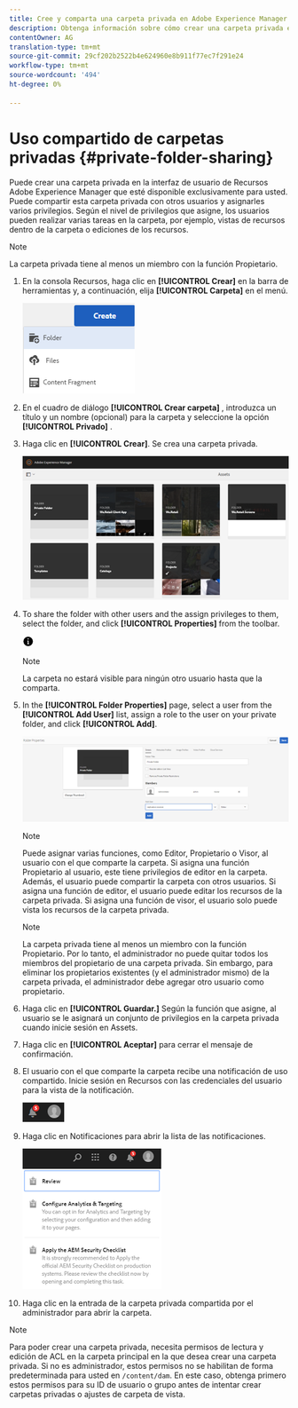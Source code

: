 ```yaml
---
title: Cree y comparta una carpeta privada en Adobe Experience Manager.
description: Obtenga información sobre cómo crear una carpeta privada en Adobe Experience Manager Assets y compartirla con otros usuarios y asignarles varios privilegios.
contentOwner: AG
translation-type: tm+mt
source-git-commit: 29cf202b2522b4e624960e8b911f77ec7f291e24
workflow-type: tm+mt
source-wordcount: '494'
ht-degree: 0%

---
```



# Uso compartido de carpetas privadas {#private-folder-sharing}

Puede crear una carpeta privada en la interfaz de usuario de Recursos Adobe Experience Manager que esté disponible exclusivamente para usted. Puede compartir esta carpeta privada con otros usuarios y asignarles varios privilegios. Según el nivel de privilegios que asigne, los usuarios pueden realizar varias tareas en la carpeta, por ejemplo, vistas de recursos dentro de la carpeta o ediciones de los recursos.

>[!NOTE]
>
>La carpeta privada tiene al menos un miembro con la función Propietario.

1. En la consola Recursos, haga clic en **[!UICONTROL Crear]** en la barra de herramientas y, a continuación, elija **[!UICONTROL Carpeta]** en el menú.

   ![Crear carpeta de recursos](assets/Create-folder.png)

1. En el cuadro de diálogo **[!UICONTROL Crear carpeta]** , introduzca un título y un nombre (opcional) para la carpeta y seleccione la opción **[!UICONTROL Privado]** .

1. Haga clic en **[!UICONTROL Crear]**. Se crea una carpeta privada.

   ![chlimage_1-413](assets/chlimage_1-413.png)

1. To share the folder with other users and the assign privileges to them, select the folder, and click **[!UICONTROL Properties]** from the toolbar.

   ![opción de información](assets/do-not-localize/info-circle-icon.png)

   >[!NOTE]
   >
   >La carpeta no estará visible para ningún otro usuario hasta que la comparta.

1. In the **[!UICONTROL Folder Properties]** page, select a user from the **[!UICONTROL Add User]** list, assign a role to the user on your private folder, and click **[!UICONTROL Add]**.

   ![chlimage_1-415](assets/chlimage_1-415.png)

   >[!NOTE]
   >
   >Puede asignar varias funciones, como Editor, Propietario o Visor, al usuario con el que comparte la carpeta. Si asigna una función Propietario al usuario, este tiene privilegios de editor en la carpeta. Además, el usuario puede compartir la carpeta con otros usuarios. Si asigna una función de editor, el usuario puede editar los recursos de la carpeta privada. Si asigna una función de visor, el usuario solo puede vista los recursos de la carpeta privada.

   >[!NOTE]
   >
   >La carpeta privada tiene al menos un miembro con la función Propietario. Por lo tanto, el administrador no puede quitar todos los miembros del propietario de una carpeta privada. Sin embargo, para eliminar los propietarios existentes (y el administrador mismo) de la carpeta privada, el administrador debe agregar otro usuario como propietario.

1. Haga clic en **[!UICONTROL Guardar.]** Según la función que asigne, al usuario se le asignará un conjunto de privilegios en la carpeta privada cuando inicie sesión en Assets.
1. Haga clic en **[!UICONTROL Aceptar]** para cerrar el mensaje de confirmación.
1. El usuario con el que comparte la carpeta recibe una notificación de uso compartido. Inicie sesión en Recursos con las credenciales del usuario para la vista de la notificación.

   ![chlimage_1-416](assets/chlimage_1-416.png)

1. Haga clic en Notificaciones para abrir la lista de las notificaciones.

   ![Lista de las notificaciones](assets/Assets-Notification.png)

1. Haga clic en la entrada de la carpeta privada compartida por el administrador para abrir la carpeta.

>[!NOTE]
>
>Para poder crear una carpeta privada, necesita permisos de lectura y edición de ACL en la carpeta principal en la que desea crear una carpeta privada. Si no es administrador, estos permisos no se habilitan de forma predeterminada para usted en `/content/dam`. En este caso, obtenga primero estos permisos para su ID de usuario o grupo antes de intentar crear carpetas privadas o ajustes de carpeta de vista.
